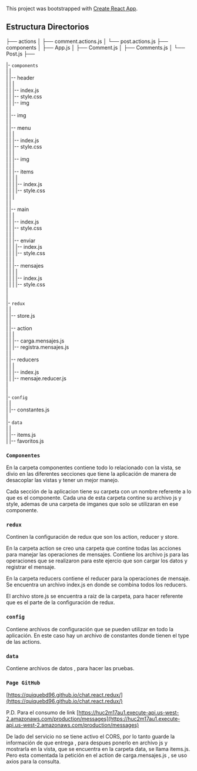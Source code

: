 This project was bootstrapped with [Create React App](https://github.com/facebook/create-react-app).

## Estructura Directorios

├── actions
│   ├── comment.actions.js
│   └── post.actions.js
├── components
│   ├── App.js
│   ├── Comment.js
│   ├── Comments.js
│   └── Post.js
├── 

|- `components` <br>
|  |<br>
|  |-- header<br>
|  |   |<br>
|  |   |-- index.js<br>
|  |   |-- style.css<br>
|  |   |-- img<br>
|  |<br>
|  |-- img<br>
|  |<br>
|  |-- menu<br>
|  |   |<br>
|  |   |-- index.js<br>
|  |   |-- style.css<br>
|  |   |<br>
|  |   |-- img<br>
|  |   |<br>
|  |   |-- items<br>
|  |   |   |<br>
|  |   |   |-- index.js<br>
|  |   |   |-- style.css  <br>
|  |   |<br>
|  |   <br>
|  |-- main<br>
|  |   |<br>
|  |   |-- index.js<br>
|  |   |-- style.css<br>
|  |   |<br>
|  |   |-- enviar<br>
|  |   |   |-- index.js<br>
|  |   |   |-- style.css<br>
|  |   |<br>
|  |   |-- mensajes<br>
|  |   |   |<br>
|  |   |   |-- index.js<br>
|  |   |   |-- style.css<br>
|<br>
|<br>
|- `redux`<br>
|   |<br>
|   |-- store.js<br>
|   |<br>
|   |-- action<br>
|   |   |<br>
|   |   |-- carga.mensajes.js<br>
|   |   |-- registra.mensajes.js<br>
|   |<br>
|   |-- reducers<br>
|   |   |<br>
|   |   |-- index.js<br>
|   |   |-- mensaje.reducer.js<br>
|<br>
|<br>
|- `config`<br>
|   |<br>
|   |-- constantes.js<br>
|<br>
|- `data`<br>
|   |<br>
|   |-- items.js<br>
|   |-- favoritos.js<br>






### `Componentes`

En la carpeta componentes contiene todo lo relacionado con la vista,
se divio en las diferentes secciones que tiene la aplicación de manera
de desacoplar las vistas y tener un mejor manejo.
    
Cada sección de la aplicacion tiene su carpeta con un nombre referente a lo que
es el componente.
Cada una de esta carpeta contine su archivo js y style, ademas de una carpeta de imganes
que solo se utilizaran en ese componente.

### `redux`

Continen la configuración de redux que son los action, reducer y store.

En la carpeta action se creo una carpeta que contine todas las acciones para manejar
las operaciones de mensajes. Contiene los archivo js para las operaciones que se realizaron
para este ejercio que son cargar los datos y registrar el mensaje.

En la carpeta reducers contiene el reducer para la operaciones de mensaje.
Se encuentra un archivo index.js en donde se combina todos los reducers.

El archivo store.js se encuentra a raiz de la carpeta, para hacer referente que es el parte de la 
configuración de redux.

### `config`

Contiene archivos de configuración que se pueden utilizar en todo la aplicación.
En este caso hay un archivo de constantes donde tienen el type de las actions.


### `data`
Contiene archivos de datos , para hacer las pruebas.



### `Page GitHub`
[https://quiquebd96.github.io/chat.react.redux/](https://quiquebd96.github.io/chat.react.redux/)


P.D.
Para el consumo de link 
[https://huc2m17au1.execute-api.us-west-2.amazonaws.com/production/messages](https://huc2m17au1.execute-api.us-west-2.amazonaws.com/production/messages)

De lado del servicio no se tiene activo el CORS, por lo tanto guarde la información de que entrega , 
para despues ponerlo en archivo js y mostrarla en la vista, que se encuentra en la carpeta data, se llama items.js.
Pero esta comentada la petición en el action de carga.mensajes.js , se uso axios para la consulta.
